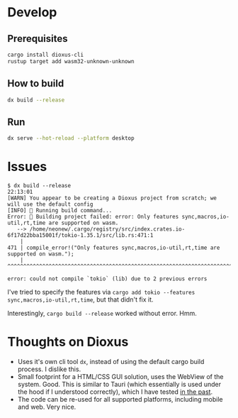 # Develop

## Prerequisites

```bash
cargo install dioxus-cli
rustup target add wasm32-unknown-unknown
```

## How to build

```bash
dx build --release
```

## Run

```bash
dx serve --hot-reload --platform desktop
```

# Issues

```shell-session
$ dx build --release                                                                                                                                                                        22:13:01
[WARN] You appear to be creating a Dioxus project from scratch; we will use the default config
[INFO] 🚅 Running build command...
Error: 🚫 Building project failed: error: Only features sync,macros,io-util,rt,time are supported on wasm.
   --> /home/neonew/.cargo/registry/src/index.crates.io-6f17d22bba15001f/tokio-1.35.1/src/lib.rs:471:1
    |
471 | compile_error!("Only features sync,macros,io-util,rt,time are supported on wasm.");
    | ^^^^^^^^^^^^^^^^^^^^^^^^^^^^^^^^^^^^^^^^^^^^^^^^^^^^^^^^^^^^^^^^^^^^^^^^^^^^^^^^^^

error: could not compile `tokio` (lib) due to 2 previous errors
```

I've tried to specify the features via `cargo add tokio --features sync,macros,io-util,rt,time`, but that
didn't fix it.

Interestingly, `cargo build --release` worked without error. Hmm.

# Thoughts on Dioxus

- Uses it's own cli tool `dx`, instead of using the default cargo build process. I dislike this.
- Small footprint for a HTML/CSS GUI solution, uses the WebView of the system. Good.
  This is similar to Tauri (which essentially is used under the hood if I understood correctly),
  which I have tested [in the past](https://andreas-mausch.de/blog/2020-02-20-tauri/).
- The code can be re-used for all supported platforms, including mobile and web. Very nice.
